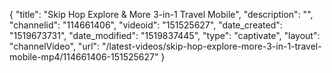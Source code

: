 {
    "title": "Skip Hop Explore & More 3-in-1 Travel Mobile",
    "description": "",
    "channelid": "114661406",
    "videoid": "151525627",
    "date_created": "1519673731",
    "date_modified": "1519837445",
    "type": "captivate",
    "layout": "channelVideo",
    "url": "\/latest-videos\/skip-hop-explore-more-3-in-1-travel-mobile-mp4\/114661406-151525627"
}